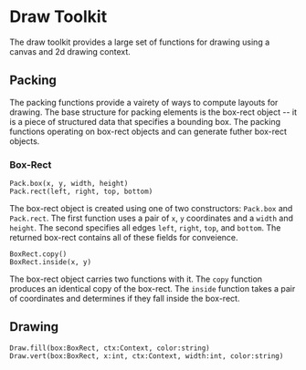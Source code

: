 Draw Toolkit
============

The draw toolkit provides a large set of functions for drawing using a canvas
and 2d drawing context.


## Packing

The packing functions provide a vairety of ways to compute layouts for
drawing. The base structure for packing elements is the box-rect object -- it
is a piece of structured data that specifies a bounding box. The packing
functions operating on box-rect objects and can generate futher box-rect
objects.

### Box-Rect

    Pack.box(x, y, width, height)
    Pack.rect(left, right, top, bottom)

The box-rect object is created using one of two constructors: `Pack.box` and
`Pack.rect`. The first function uses a pair of `x`, `y` coordinates and a
`width` and `height`. The second specifies all edges `left`, `right`, `top`,
and `bottom`. The returned box-rect contains all of these fields for
conveience.

    BoxRect.copy()
    BoxRect.inside(x, y)

The box-rect object carries two functions with it. The `copy` function
produces an identical copy of the box-rect. The `inside` function takes a pair
of coordinates and determines if they fall inside the box-rect.


## Drawing

    Draw.fill(box:BoxRect, ctx:Context, color:string)
    Draw.vert(box:BoxRect, x:int, ctx:Context, width:int, color:string)
